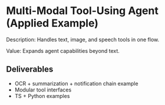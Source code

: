 # Multi-Modal Tool-Using Agent (Applied Example)

Description: Handles text, image, and speech tools in one flow.

Value: Expands agent capabilities beyond text.

## Deliverables

- OCR + summarization + notification chain example
- Modular tool interfaces
- TS + Python examples
